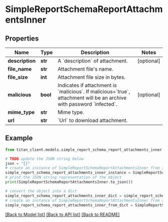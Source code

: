 # SimpleReportSchemaReportAttachmentsInner


## Properties

Name | Type | Description | Notes
------------ | ------------- | ------------- | -------------
**description** | **str** | A &#x60;description&#x60; of attachment. | [optional] 
**file_name** | **str** | Attachment file&#39;s name. | 
**file_size** | **int** | Attachment file size in bytes. | 
**malicious** | **bool** | Indicates if attachment is &#x60;malicious&#x60;. If malicious&#x3D;&#x60;true&#x60;, attachment will be an archive with password &#x60;infected&#x60;. | [optional] 
**mime_type** | **str** | Mime type. | 
**url** | **str** | &#x60;Url&#x60; to download attachment. | 

## Example

```python
from titan_client.models.simple_report_schema_report_attachments_inner import SimpleReportSchemaReportAttachmentsInner

# TODO update the JSON string below
json = "{}"
# create an instance of SimpleReportSchemaReportAttachmentsInner from a JSON string
simple_report_schema_report_attachments_inner_instance = SimpleReportSchemaReportAttachmentsInner.from_json(json)
# print the JSON string representation of the object
print(SimpleReportSchemaReportAttachmentsInner.to_json())

# convert the object into a dict
simple_report_schema_report_attachments_inner_dict = simple_report_schema_report_attachments_inner_instance.to_dict()
# create an instance of SimpleReportSchemaReportAttachmentsInner from a dict
simple_report_schema_report_attachments_inner_from_dict = SimpleReportSchemaReportAttachmentsInner.from_dict(simple_report_schema_report_attachments_inner_dict)
```
[[Back to Model list]](../README.md#documentation-for-models) [[Back to API list]](../README.md#documentation-for-api-endpoints) [[Back to README]](../README.md)


